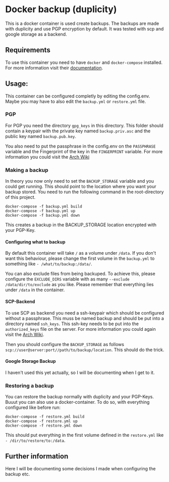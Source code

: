 # Docker backup (duplicity)

This is a docker container is used create backups. The backups are made with duplicity and use PGP encryption by default. It was tested with scp and google storage as a backend.

## Requirements

To use this container you need to have `docker` and `docker-compose` installed. For more information visit their [documentation](https://docs.docker.com/).

## Usage:

This container can be configured completly by editing the config.env. Maybe you may have to also edit the `backup.yml` or `restore.yml` file.

### PGP
For PGP you need the directory `gpg_keys` in this directory. This folder should contain a keypair with the private key named `backup.priv.asc` and the public key named `backup.pub.key`.

You also need to put the passphrase in the config.env on the `PASSPHRASE` variable and the Fingerprint of the key in the `FINGERPRINT` variable. For more information you could visit the [Arch Wiki](https://wiki.archlinux.org/index.php/GnuPG)

### Making a backup

In theory you now only need to set the `BACKUP_STORAGE` variable and you could get running. This should point to the location where you want your backup stored. You need to run the following command in the root-directory of this project.

```shell
docker-compose -f backup.yml build
docker-compose -f backup.yml up
docker-compose -f backup.yml down
```

This creates a backup in the BACKUP_STORAGE location encrypted with your PGP-Key.

#### Configuring what to backup

By default this container will take `/` as a volume under `/data`. If you don't want this behaviour, please change the first volume in the `backup.yml` to something like `- /what/to/backup:/data/`.

You can also exclude files from being backuped. To achieve this, please configure the `EXCLUDE_DIRS` variable with as many `--exclude /data/dir/to/exclude` as you like. Please remember that everything lies under `/data` in the container.

#### SCP-Backend

To use SCP as backend you need a ssh-keypair which should be configured without a passphrase. This muss be named backup and should be put into a directory named `ssh_keys`. This ssh-key needs to be put into the `authorized_keys` file on the server. For more information you could again visit the [Arch Wiki](https://wiki.archlinux.org/index.php/SSH_keys).

Then you should configure the `BACKUP_STORAGE` as follows `scp://user@server:port//path/to/backup/location`. This should do the trick.

#### Google Storage Backup

I haven't used this yet actually, so I will be documenting when I get to it.

### Restoring a backup

You can restore the backup normally with duplicity and your PGP-Keys. Buuut you can also use a docker-container. To do so, with everything configured like before run:

```shell
docker-compose -f restore.yml build
docker-compose -f restore.yml up
docker-compose -f restore.yml down
```

This should put everything in the first volume defined in the `restore.yml` like `- /dir/to/restore/to:/data`. 

## Further information

Here I will be documenting some decisions I made when configuring the backup etc.
